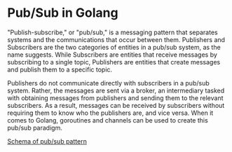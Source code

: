 Pub/Sub in Golang
=============

"Publish-subscribe," or "pub/sub," is a messaging pattern that separates systems and the communications that occur between them. Publishers and Subscribers are the two categories of entities in a pub/sub system, as the name suggests. While Subscribers are entities that receive messages by subscribing to a single topic, Publishers are entities that create messages and publish them to a specific topic.

Publishers do not communicate directly with subscribers in a pub/sub system. Rather, the messages are sent via a broker, an intermediary tasked with obtaining messages from publishers and sending them to the relevant subscribers. As a result, messages can be received by subscribers without requiring them to know who the publishers are, and vice versa. When it comes to Golang, goroutines and channels can be used to create this pub/sub paradigm.

[Schema of pub/sub pattern](image.png)


